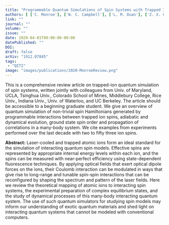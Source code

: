 ```yaml
---
title: "Programmable Quantum Simulations of Spin Systems with Trapped Ions"
authors: [ ['C. Monroe'], ['W. C. Campbell'], ['L. M. Duan'], ['Z. X. Gong'], ['A. V. Gorshkov'], ['P. Hess'], ['R. Islam', 'krislam'], ['K. Kim'], ['G. Pagano'], ['P. Richerme'], ['C. Senko'], ['N. Y. Yao'] ]
link: ""
journal: ""
volume: ""
issue: ""
date: 2020-04-01T00:00:00-00:00
datePublished: ""
DOI: 
draft: false
arXiv: "1912.07845"
tags:
 - "QITI"
image: "images/publications/2020-MonroeReview.png"
---
```


This is a comprehensive review article on trapped-ion quantum simulation of spin systems, written jointly with colleagues from Univ. of Maryland, UCLA, Tsinghua Univ., Colorado School of Mines, Middlebury College, Rice Univ., Indiana Univ., Univ. of Waterloo, and UC Berkeley. The article should be accessible to a beginning graduate student. We give an overview of quantum simulation of non-trivial spin Hamiltonians generated by programmable interactions between trapped ion spins, adiabatic and dynamical evolution, ground state spin order and propagation of correlations in a many-body system. We cite examples from experiments performed over the last decade with two to fifty three ion spins.

**Abstract:** Laser-cooled and trapped atomic ions form an ideal standard for the
simulation of interacting quantum spin models. Effective spins are represented
by appropriate internal energy levels within each ion, and the spins can be
measured with near-perfect efficiency using state-dependent fluorescence
techniques. By applying optical fields that exert optical dipole forces on the
ions, their Coulomb interaction can be modulated in ways that give rise to
long-range and tunable spin-spin interactions that can be reconfigured by
shaping the spectrum and pattern of the laser fields. Here we review the
theoretical mapping of atomic ions to interacting spin systems, the
experimental preparation of complex equilibrium states, and the study of
dynamical processes of this many-body interacting quantum system. The use of
such quantum simulators for studying spin models may inform our understanding
of exotic quantum materials and shed light on interacting quantum systems that
cannot be modeled with conventional computers.
